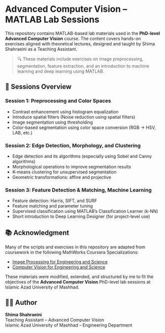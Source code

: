 # Advanced Computer Vision – MATLAB Lab Sessions

This repository contains MATLAB-based lab materials used in the **PhD-level Advanced Computer Vision** course. The content covers hands-on exercises aligned with theoretical lectures, designed and taught by Shima Shahraeini as a Teaching Assistant.

> 🔍 These materials include exercises on image preprocessing, segmentation, feature extraction, and an introduction to machine learning and deep learning using MATLAB.

## 🧠 Sessions Overview

### Session 1: Preprocessing and Color Spaces
- Contrast enhancement using histogram equalization
- Introduce spatial filters (Noise reduction using spatial filters)
- Image segmentation using thresholding
- Color-based segmentation using color space conversion (RGB → HSV, LAB, etc.)

### Session 2: Edge Detection, Morphology, and Clustering
- Edge detection and its algorithms (especially using Sobel and Canny algorithms)
- Morphological operations to improve segmentation results
- K-means clustering for unsupervised segmentation
- Geometric transformations: affine and projective

### Session 3: Feature Detection & Matching, Machine Learning
- Feature detection: Harris, SIFT, and SURF
- Feature matching and parameter tuning
- Supervised classification using MATLAB’s Classification Learner (k-NN)
- Short introduction to Deep Learning Designer (for project-level use)

## 📚 Acknowledgment

Many of the scripts and exercises in this repository are adapted from coursework in the following MathWorks Coursera Specializations:

- [Image Processing for Engineering and Science](https://www.coursera.org/specializations/image-processing)
- [Computer Vision for Engineering and Science](https://www.coursera.org/specializations/computer-vision)

These materials were modified, extended, and structured by me to fit the objectives of the **Advanced Computer Vision** PhD-level lab sessions at Islamic Azad University of Mashhad. 


## 🧑‍🏫 Author

**Shima Shahraeini**  
Teaching Assistant – Advanced Computer Vision  
Islamic Azad University of Mashhad – Engineering Department 
